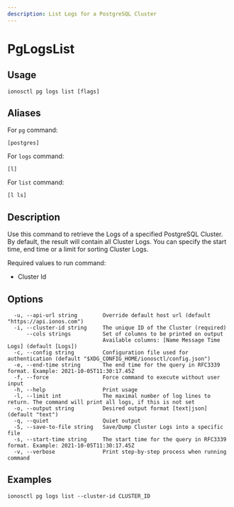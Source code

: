 ```yaml
---
description: List Logs for a PostgreSQL Cluster
---
```


# PgLogsList

## Usage

```text
ionosctl pg logs list [flags]
```

## Aliases

For `pg` command:

```text
[postgres]
```

For `logs` command:

```text
[l]
```

For `list` command:

```text
[l ls]
```

## Description

Use this command to retrieve the Logs of a specified PostgreSQL Cluster. By default, the result will contain all Cluster Logs. You can specify the start time, end time or a limit for sorting Cluster Logs.

Required values to run command:

* Cluster Id

## Options

```text
  -u, --api-url string        Override default host url (default "https://api.ionos.com")
  -i, --cluster-id string     The unique ID of the Cluster (required)
      --cols strings          Set of columns to be printed on output 
                              Available columns: [Name Message Time Logs] (default [Logs])
  -c, --config string         Configuration file used for authentication (default "$XDG_CONFIG_HOME/ionosctl/config.json")
  -e, --end-time string       The end time for the query in RFC3339 format. Example: 2021-10-05T11:30:17.45Z
  -f, --force                 Force command to execute without user input
  -h, --help                  Print usage
  -l, --limit int             The maximal number of log lines to return. The command will print all logs, if this is not set
  -o, --output string         Desired output format [text|json] (default "text")
  -q, --quiet                 Quiet output
  -S, --save-to-file string   Save/Dump Cluster Logs into a specific file
  -s, --start-time string     The start time for the query in RFC3339 format. Example: 2021-10-05T11:30:17.45Z
  -v, --verbose               Print step-by-step process when running command
```

## Examples

```text
ionosctl pg logs list --cluster-id CLUSTER_ID
```

